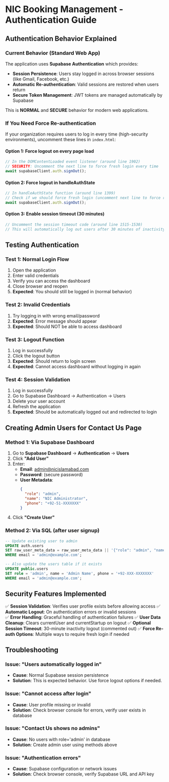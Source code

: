 # NIC Booking Management - Authentication Guide

## Authentication Behavior Explained

### Current Behavior (Standard Web App)
The application uses **Supabase Authentication** which provides:
- **Session Persistence**: Users stay logged in across browser sessions (like Gmail, Facebook, etc.)
- **Automatic Re-authentication**: Valid sessions are restored when users return
- **Secure Token Management**: JWT tokens are managed automatically by Supabase

This is **NORMAL** and **SECURE** behavior for modern web applications.

### If You Need Force Re-authentication

If your organization requires users to log in every time (high-security environments), uncomment these lines in `index.html`:

#### Option 1: Force logout on every page load
```javascript
// In the DOMContentLoaded event listener (around line 1902)
// SECURITY: Uncomment the next line to force fresh login every time
await supabaseClient.auth.signOut();
```

#### Option 2: Force logout in handleAuthState
```javascript
// In handleAuthState function (around line 1399)
// Check if we should force fresh login (uncomment next line to force re-authentication every time)
await supabaseClient.auth.signOut();
```

#### Option 3: Enable session timeout (30 minutes)
```javascript
// Uncomment the session timeout code (around line 1515-1530)
// This will automatically log out users after 30 minutes of inactivity
```

## Testing Authentication

### Test 1: Normal Login Flow
1. Open the application
2. Enter valid credentials
3. Verify you can access the dashboard
4. Close browser and reopen
5. **Expected**: You should still be logged in (normal behavior)

### Test 2: Invalid Credentials
1. Try logging in with wrong email/password
2. **Expected**: Error message should appear
3. **Expected**: Should NOT be able to access dashboard

### Test 3: Logout Function
1. Log in successfully
2. Click the logout button
3. **Expected**: Should return to login screen
4. **Expected**: Cannot access dashboard without logging in again

### Test 4: Session Validation
1. Log in successfully
2. Go to Supabase Dashboard → Authentication → Users
3. Delete your user account
4. Refresh the application
5. **Expected**: Should be automatically logged out and redirected to login

## Creating Admin Users for Contact Us Page

### Method 1: Via Supabase Dashboard
1. Go to **Supabase Dashboard** → **Authentication** → **Users**
2. Click **"Add User"**
3. Enter:
   - **Email**: admin@nicislamabad.com
   - **Password**: (secure password)
   - **User Metadata**:
     ```json
     {
       "role": "admin",
       "name": "NIC Administrator",
       "phone": "+92-51-XXXXXXX"
     }
     ```
4. Click **"Create User"**

### Method 2: Via SQL (after user signup)
```sql
-- Update existing user to admin
UPDATE auth.users 
SET raw_user_meta_data = raw_user_meta_data || '{"role": "admin", "name": "Admin Name", "phone": "+92-XXX-XXXXXXX"}'::jsonb
WHERE email = 'admin@example.com';

-- Also update the users table if it exists
UPDATE public.users 
SET role = 'admin', name = 'Admin Name', phone = '+92-XXX-XXXXXXX'
WHERE email = 'admin@example.com';
```

## Security Features Implemented

✅ **Session Validation**: Verifies user profile exists before allowing access
✅ **Automatic Logout**: On authentication errors or invalid sessions  
✅ **Error Handling**: Graceful handling of authentication failures
✅ **User Data Cleanup**: Clears currentUser and currentStartup on logout
✅ **Optional Session Timeout**: 30-minute inactivity logout (commented out)
✅ **Force Re-auth Options**: Multiple ways to require fresh login if needed

## Troubleshooting

### Issue: "Users automatically logged in"
- **Cause**: Normal Supabase session persistence
- **Solution**: This is expected behavior. Use force logout options if needed.

### Issue: "Cannot access after login"
- **Cause**: User profile missing or invalid
- **Solution**: Check browser console for errors, verify user exists in database

### Issue: "Contact Us shows no admins"
- **Cause**: No users with role='admin' in database
- **Solution**: Create admin user using methods above

### Issue: "Authentication errors"
- **Cause**: Supabase configuration or network issues
- **Solution**: Check browser console, verify Supabase URL and API key
